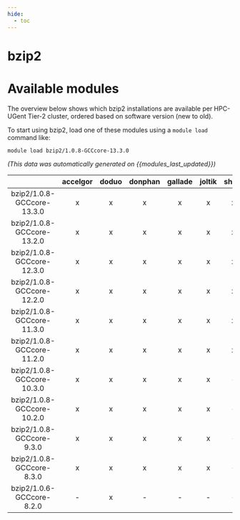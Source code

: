 ```yaml
---
hide:
  - toc
---
```


bzip2
=====

# Available modules


The overview below shows which bzip2 installations are available per HPC-UGent Tier-2 cluster, ordered based on software version (new to old).

To start using bzip2, load one of these modules using a `module load` command like:

```shell
module load bzip2/1.0.8-GCCcore-13.3.0
```

*(This data was automatically generated on {{modules_last_updated}})*  

| |accelgor|doduo|donphan|gallade|joltik|shinx|skitty|
| :---: | :---: | :---: | :---: | :---: | :---: | :---: | :---: |
|bzip2/1.0.8-GCCcore-13.3.0|x|x|x|x|x|x|x|
|bzip2/1.0.8-GCCcore-13.2.0|x|x|x|x|x|x|x|
|bzip2/1.0.8-GCCcore-12.3.0|x|x|x|x|x|x|x|
|bzip2/1.0.8-GCCcore-12.2.0|x|x|x|x|x|x|-|
|bzip2/1.0.8-GCCcore-11.3.0|x|x|x|x|x|x|-|
|bzip2/1.0.8-GCCcore-11.2.0|x|x|x|x|x|x|-|
|bzip2/1.0.8-GCCcore-10.3.0|x|x|x|x|x|-|-|
|bzip2/1.0.8-GCCcore-10.2.0|x|x|x|x|x|-|-|
|bzip2/1.0.8-GCCcore-9.3.0|x|x|x|x|x|-|-|
|bzip2/1.0.8-GCCcore-8.3.0|x|x|x|x|x|-|-|
|bzip2/1.0.6-GCCcore-8.2.0|-|x|-|-|-|-|-|
